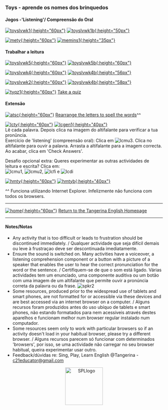 ### Toys - aprende os nomes dos brinquedos

#### Jogos -'Listening'/ Compreensão do Oral

[![toyslvwk1](https://1blockatatime.github.io/English/images/toyslvwk1.PNG){:height="60px"}](https://www.liveworksheets.com/worksheets/en/English_as_a_Second_Language_(ESL)/Toys/Toys_(listen_and_choose)_ot1373gz) [![toyslvwk1b](https://1blockatatime.github.io/English/images/toyslvwk1b.PNG){:height="50px"}](https://www.liveworksheets.com/worksheets/en/English_as_a_Second_Language_(ESL)/Toys/Toys_(listen_and_choose)_ot1373gz)   

[![mety](https://1blockatatime.github.io/English/images2/mety.PNG){:height="60px"}](http://eslgamesworld.com/members/games/vocabulary/memoryaudio/toys2/index.html) [![memins1](https://1blockatatime.github.io/English/images/memins1.PNG){:height="35px"}](http://eslgamesworld.com/members/games/vocabulary/memoryaudio/toys2/index.html)  

#### Trabalhar a leitura

[![toyslvwk5](https://1blockatatime.github.io/English/images/toyslvwk5.PNG){:height="60px"}](https://www.liveworksheets.com/worksheets/en/English_as_a_Second_Language_(ESL)/Toys/My_toys_-_matching_dt7062cu) [![toyslvwk5b](https://1blockatatime.github.io/English/images/toyslvwk5b.PNG){:height="60px"}](https://www.liveworksheets.com/worksheets/en/English_as_a_Second_Language_(ESL)/Toys/My_toys_-_matching_dt7062cu)   

[![toyslvwk4](https://1blockatatime.github.io/English/images/toyslvwk4.PNG){:height="60px"}](https://www.liveworksheets.com/worksheets/en/English_as_a_Second_Language_(ESL)/Toys/Toys_Vocabulary_ty74li) [![toyslvwk4b](https://1blockatatime.github.io/English/images/toyslvwk4b.PNG){:height="56px"}](https://www.liveworksheets.com/worksheets/en/English_as_a_Second_Language_(ESL)/Toys/Toys_Vocabulary_ty74li)  

[![toyslvwk2](https://1blockatatime.github.io/English/images/toyslvwk2.PNG){:height="60px"}](https://www.liveworksheets.com/worksheets/en/English_as_a_Second_Language_(ESL)/Toys/Toys_(label_the_pictures)_vy1371ud) [![toyslvwk4b](https://1blockatatime.github.io/English/images/toyslvwk4b.PNG){:height="58px"}](https://www.liveworksheets.com/worksheets/en/English_as_a_Second_Language_(ESL)/Toys/Toys_(label_the_pictures)_vy1371ud)  

[![tyqz1](https://1blockatatime.github.io/English/images/tyqz1.PNG){:height="60px"}](http://www.english-4kids.com/quizzes/toys.htm) [Take a quiz](http://www.english-4kids.com/quizzes/toys.htm)  

#### Extensão

[![atsc](https://1blockatatime.github.io/English/images/atsc.PNG){:height="60px"}](http://www.anglomaniacy.pl/toysSpelling.htm) [Rearrange the letters to spell the words](http://www.anglomaniacy.pl/toysSpelling.htm)^^  

[![lcty](https://1blockatatime.github.io/English/images/lcty.PNG){:height="60px"}](http://www.learningchocolate.com/content/childrens-toys) [![lcgen1](https://1blockatatime.github.io/English/images/lcgen1.PNG){:height="40px"}](http://www.learningchocolate.com/content/childrens-toys)   
Lê cada palavra. Depois clica na imagem do altifalante para verificar a tua pronûncia.  
Exercício de 'listening' (compreensão oral): Clica em ![lcmu3](https://1blockatatime.github.io/English/images/lcmu3.PNG). Clica no altifalante para ouvir a palavra. Arrasta a altifalante para a imagem correcta. Ao acabar, clica em 'Check Answers'.  
 
Desafio opcional extra: Queres experimentar as outras actividades de leitura e escrita? Clica em:  
![lcmu1](https://1blockatatime.github.io/English/images/lcmu1.PNG), ![lcmu2](https://1blockatatime.github.io/English/images/lcmu2.PNG), ![lcfi](https://1blockatatime.github.io/English/images/lcfi.PNG) e ![lcdi](https://1blockatatime.github.io/English/images/lcdi.PNG)  

[![hmty](https://1blockatatime.github.io/English/images/hmty.PNG){:height="60px"}](http://www.anglomaniacy.pl/toysHangman.htm) [![hmtyb](https://1blockatatime.github.io/English/images/hmtyb.PNG){:height="40px"}](http://www.anglomaniacy.pl/toysHangman.htm)  

^^ Funciona utilizando Internet Explorer. Infelizmente não funciona com todos os browsers.  

***
[![home](https://1blockatatime.github.io/English/images/home.png){:height="60px"}](https://tangerina-pt.github.io/English) [Return to the Tangerina English Homepage](https://tangerina-pt.github.io/English)  

***

#### Notes/Notas
* Any activity that is too difficult or leads to frustration should be discontinued immediately. / Qualquer actividade que seja difícil demais ou leve à frustraçao deve ser descontinuada imediatamente.
* Ensure the sound is switched on. Many activities have a voiceover, a listening comprehension component or a button with a picture of a speaker that enables the user to hear the correct pronunciation for the word or the sentence. / Certifiquem-se de que o som está ligado. Várias actividades tem um enunciado, uma componente auditiva ou um botão com uma imagem de um altifalante que permite ouvir a pronúncia correta da palavra ou da frase. ![spkr2](/images/spkr2.PNG)
* Some resources, produced prior to the widespread use of tablets and smart phones, are not formatted for or accessible via these devices and are best accessed via an internet browser on a computer. / Alguns recursos foram produzidos antes do uso ubíquo de tablets e smart phones, não estando formatados para nem acessíveis através destes aparelhos e funcionam melhor num browser regular instalado num computador.
* Some resources seem only to work with particular browsers so if an activity doesn't load in your habitual browser, please try a different browser. / Alguns recursos parecem só funcionar com determinados 'browsers', por isso, se uma actividade não carregar no seu browser habitual, queira experimentar usar outro.
* Feedback/dúvidas re: Sing, Play, Learn English @Tangerina - c21educator@gmail.com  
<p align="center">
<img width="120" src="https://1blockatatime.github.io/English/images2/spl_logo.png" alt="SPLlogo">
</p>
